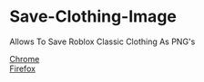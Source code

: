# Save-Clothing-Image
Allows To Save Roblox Classic Clothing As PNG's

[Chrome]()<br>
[Firefox](https://addons.mozilla.org/en-CA/firefox/addon/save-clothing-image/)<br>